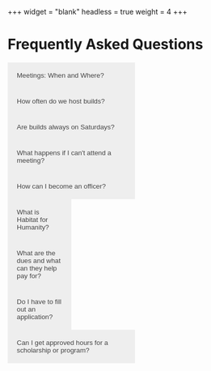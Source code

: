 +++
widget = "blank"
headless = true
weight = 4
+++
<html>
  <head>
    <style>
      /* Make two columns of equal size */
      .column {
        float: left;
        width: 50%;
        }
      .body {
      width: 100%;
      }
      /* Style the buttons that are used to open and close the accordion panel */
      .accordion {
        background-color: #eee;
        color: #444;
        cursor: pointer;
        padding: 18px;
        width: 100%;
        text-align: left;
        border: none;
        outline: none;
        transition: 0.4s;
      }
      /* Add a background color to the button if it is clicked on (add the .active class with JS), and when you move the 
      mouse over it (hover) */
      .active, .accordion:hover {
        background-color: #ccc;
      }
      /* Style the accordion panel. Note: hidden by default */
      .panel {
        padding: 0 18px;
        background-color: white;
        display: none;
        overflow: hidden;
      }
      /* Responsive layout - when the screen is less than 600px wide, make the two columns stack on top of each other instead of next to each other */
      @media screen and (max-width: 600px) {
      .column {
        width: 100%;
  }
} 
    </style>
  </head>
	<body>
	  <h1>Frequently Asked Questions</h1>
	  <div class = "column">
	  <button class="accordion">Meetings: When and Where?</button>
		<div class="panel">
		  <p>Check back soon to find out our meeting plans for the Fall 2020 semester.</p>
	  </div>
	  <button class="accordion">How often do we host builds?</button>
		<div class="panel">
		  <p>We will typically have about two a month. Come to our meetings or join our Groupme for more information and to sign up to join.</p>
		</div>
	  <button class="accordion">Are builds always on Saturdays?</button>
		<div class="panel">
		  <p>No; there are currently weekday builds available, though all builds have a limited number of spots due to social distancing requirements.</p>
		</div>
     <button class="accordion">What happens if I can't attend a meeting?</button>
		<div class="panel">
		  <p>We keep track of attendance in order to reward members who are actively participating, but attendance is not necessary. There is not a mandatory attendance requirement in order to maintain membership. All of the important dates and PowerPoints will be posted on our social media and on our website. Those who come to meetings have priority when it comes to signing up for builds, but if there are extra spots available, we will post it on the Facebook page. Bi-weekly emails will be sent with all the important information you need</p>
		</div>
    <button class="accordion">How can I become an officer?</button>
		<div class="panel">
		  <p>Every Spring semester, we will hold officer elections. There are eligibility requirements in order to run for your preferred officer position. If you’re interested in becoming an officer or have any specific questions about positions or requirements, please email president@habitatucf.com.</p>
	  </div>
	  <div class = "column">
		<button class="accordion">What is Habitat for Humanity?</button>
		<div class="panel">
		  <p>HFH is a non-profit international organization that strives to alleviate substandard housing for families in need. To accomplish this mission, affiliates around the world provide stable and affordable homes. For more information, visit <a href="www.habitat.org" target="blank" >habitat.org.</a></p>
	  </div>
	  <button class="accordion">What are the dues and what can they help pay for?</button>
		<div class="panel">
		  <p>Membership dues are $25 for one semester or $35 for the whole year. With membership dues, you get a Habitat UCF t-shirt and the ability to go to builds (yes, that is the one condition to go on builds). Contact our Treasurer if you're interested in joining.</p>
		</div>
	  <button class="accordion">Do I have to fill out an application?</button>
		<div class="panel">
		  <p>No! The only requirement you need to fulfill to be a member is to pay membership dues.</p>
		</div>  
		</div>
    <button class="accordion">Can I get approved hours for a scholarship or program?</button>
		<div class="panel">
		  <p>Yes! As long as we have documented proof of your involvement in our campus chapter, we would be more than happy to approve your service hours.  Please bring the required forms with you during your service.</p>
		</div>
	  </div>	  
	  <script>
		var acc = document.getElementsByClassName("accordion");
		var i;
		for (i = 0; i < acc.length; i++) {
		  acc[i].addEventListener("click", function() {
			this.classList.toggle("active");
			var panel = this.nextElementSibling;
			if (panel.style.display === "block") {
			  panel.style.display = "none";
			} else {
			  panel.style.display = "block";
			}
		  });
		}
	</script>
	</body>    
</html>
